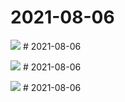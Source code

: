 # 2021-08-06

<page-tags text="发布于：2021-08-06"></page-tags>

<image-container>
  <img src="./pictures/IMG_20210806_085315_BURST001_COVER.jpg"/>
</image-container># 2021-08-06

<page-tags text="发布于：2021-08-06"></page-tags>

<image-container>
  <img src="./pictures/IMG_20210806_085315_BURST002.jpg"/>
</image-container># 2021-08-06

<page-tags text="发布于：2021-08-06"></page-tags>

<image-container>
  <img src="./pictures/IMG_20210806_133433.jpg"/>
</image-container># 2021-08-06

<page-tags text="发布于：2021-08-06"></page-tags>
<video-container>
  <source src="./pictures/VID_20210806_073937.mp4"/>
</video-container>